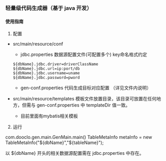 ### 轻量级代码生成器（基于 java 开发）

#### 使用指南

1. 配置

 + src/main/resource/conf 
 
    - jdbc.properties 数据源配置文件(可配置多个) key命名格式约定
    
    ```
    ${dbName}.jdbc.driver=driverClassName
    ${dbName}.jdbc.url=ip:port/db
    ${dbName}.jdbc.username=uname
    ${dbName}.jdbc.password=pword
    ```
    
    - gen-conf.properties 代码生成目标对应配置 （详见文件内说明）
  
 + src/main/resource/templates 模板文件放置目录，该目录可放置在任何地方，但需与 gen-conf.properties 中 templateDir 值一致。
 
    - 目前里面有mybatis相关模板
 
2. 运行
  
  com.dooclo.gen.main.GenMain.main()
  TableMetaInfo metaInfo = new TableMetaInfo("${dbName}","${tableName}");
  
  以 ${dbName} 开头的相关数据源配置需在 jdbc.properties 中存在。
  
